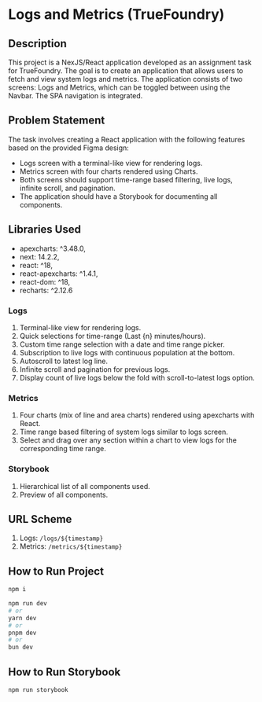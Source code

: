 # Logs and Metrics (TrueFoundry)

## Description

This project is a NexJS/React application developed as an assignment task for TrueFoundry. The goal is to create an application that allows users to fetch and view system logs and metrics. The application consists of two screens: Logs and Metrics, which can be toggled between using the Navbar. The SPA navigation is integrated.

## Problem Statement

The task involves creating a React application with the following features based on the provided Figma design:

- Logs screen with a terminal-like view for rendering logs.
- Metrics screen with four charts rendered using Charts.
- Both screens should support time-range based filtering, live logs, infinite scroll, and pagination.
- The application should have a Storybook for documenting all components.

## Libraries Used

- apexcharts: ^3.48.0,
- next: 14.2.2,
- react: ^18,
- react-apexcharts: ^1.4.1,
- react-dom: ^18,
- recharts: ^2.12.6

### Logs

1. Terminal-like view for rendering logs.
2. Quick selections for time-range (Last {n} minutes/hours).
3. Custom time range selection with a date and time range picker.
4. Subscription to live logs with continuous population at the bottom.
5. Autoscroll to latest log line.
6. Infinite scroll and pagination for previous logs.
7. Display count of live logs below the fold with scroll-to-latest logs option.

### Metrics

1. Four charts (mix of line and area charts) rendered using apexcharts with React.
2. Time range based filtering of system logs similar to logs screen.
3. Select and drag over any section within a chart to view logs for the corresponding time range.

### Storybook

1. Hierarchical list of all components used.
2. Preview of all components.

## URL Scheme

1. Logs: `/logs/${timestamp}`
2. Metrics: `/metrics/${timestamp}`

## How to Run Project

```bash
npm i
```

```bash
npm run dev
# or
yarn dev
# or
pnpm dev
# or
bun dev
```

## How to Run Storybook

```bash
npm run storybook
```
